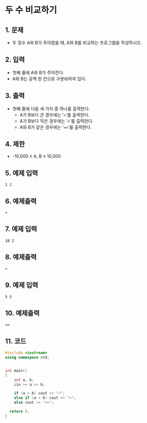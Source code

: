 # 두 수 비교하기

## 1. 문제

- 두 정수 A와 B가 주어졌을 때, A와 B를 비교하는 프로그램을 작성하시오.

## 2. 입력
- 첫째 줄에 A와 B가 주어진다.
- A와 B는 공백 한 칸으로 구분되어져 있다.

## 3. 출력

- 첫째 줄에 다음 세 가지 중 하나를 출력한다.
  - A가 B보다 큰 경우에는 '`>`'를 출력한다.
  - A가 B보다 작은 경우에는 '`<`'를 출력한다.
  - A와 B가 같은 경우에는 '`==`'를 출력한다.

## 4. 제한

- -10,000 ≤ A, B ≤ 10,000


## 5. 예제 입력
```
1 2
```

## 6. 예제출력

```
<
```

## 7. 예제 입력

```
10 2
```

## 8. 예제출력

```
>
```

## 9. 예제 입력

```
5 5
```

## 10. 예제출력

```
==
```

## 11. 코드

```c++
#include <iostream>
using namespace std;


int main()
{
	int a, b;
	cin >> a >> b;

	if (a > b) cout << ">";
	else if (a < b) cout << "<";
	else cout << "==";

  return 0;
}
```

